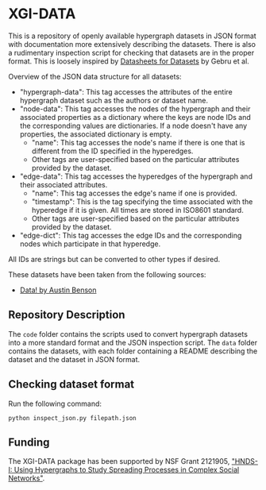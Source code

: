 # XGI-DATA
 
This is a repository of openly available hypergraph datasets in JSON format with documentation more extensively describing the datasets. There is also a rudimentary inspection script for checking that datasets are in the proper format. This is loosely inspired by [Datasheets for Datasets](https://arxiv.org/abs/1803.09010) by Gebru et al.

Overview of the JSON data structure for all datasets:
* "hypergraph-data": This tag accesses the attributes of the entire hypergraph dataset such as the authors or dataset name.
* "node-data": This tag accesses the nodes of the hypergraph and their associated properties as a dictionary where the keys are node IDs and the corresponding values are dictionaries. If a node doesn't have any properties, the associated dictionary is empty.
  * "name": This tag accesses the node's name if there is one that is different from the ID specified in the hyperedges.
  * Other tags are user-specified based on the particular attributes provided by the dataset.
* "edge-data": This tag accesses the hyperedges of the hypergraph and their associated attributes.
  * "name": This tag accesses the edge's name if one is provided.
  * "timestamp": This is the tag specifying the time associated with the hyperedge if it is given. All times are stored in ISO8601 standard.
  * Other tags are user-specified based on the particular attributes provided by the dataset.
* "edge-dict": This tag accesses the edge IDs and the corresponding nodes which participate in that hyperedge.

All IDs are strings but can be converted to other types if desired.

These datasets have been taken from the following sources:
* [Data! by Austin Benson](https://www.cs.cornell.edu/~arb/data/)

## Repository Description
The `code` folder contains the scripts used to convert hypergraph datasets into a more standard format and the JSON inspection script. The `data` folder contains the datasets, with each folder containing a README describing the dataset and the dataset in JSON format.

## Checking dataset format
Run the following command:
```
python inspect_json.py filepath.json
```

## Funding
The XGI-DATA package has been supported by NSF Grant 2121905, ["HNDS-I: Using Hypergraphs to Study Spreading Processes in Complex Social Networks"](https://www.nsf.gov/awardsearch/showAward?AWD_ID=2121905).